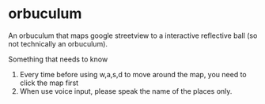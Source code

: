 # orbuculum
An orbuculum that maps google streetview to a interactive reflective ball (so not technically an orbuculum).

Something that needs to know
1. Every time before using w,a,s,d to move around the map, you need to click the map first
2. When use voice input, please speak the name of the places only.